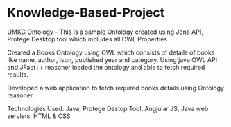 # Knowledge-Based-Project

UMKC Ontology - This is a sample Ontology created using Jena API, Protege Desktop tool which includes all OWL Properties

Created a Books Ontology using OWL which consists of details of books like name, author, isbn, published year and category. Using java OWL API and JFact++ reasoner loaded the ontology and able to fetch required results.

Developed a web application to fetch required books details using Ontology reasoner.


Technologies Used: Java, Protege Destop Tool, Angjular JS, Java web servlets, HTML & CSS

